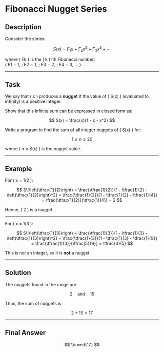 # Fibonacci Nugget Series

## Description
Consider the series:

$$
S(x) = F_1x + F_2x^2 + F_3x^3 + \cdots
$$

where \( Fk \) is the \( k \)-th Fibonacci number:  
\( F1 = 1, \; F2 = 1, \; F3 = 2, \; F4 = 3, ... \).

---

## Task
We say that \( x \) produces a **nugget** if the value of \( S(x) \) (evaluated to infinity) is a positive integer.  

Show that this infinite sum can be expressed in closed form as:

$$
S(x) = \frac{x}{1 - x - x^2}
$$

Write a program to find the sum of all integer nuggets of \( S(x) \) for:

$$
1 \leq n \leq 20
$$

where \( n = S(x) \) is the nugget value.

---

## Example

For \( x = 1/2 \):

$$
S\!\left(\tfrac{1}{2}\right) 
= \frac{\tfrac{1}{2}}{1 - \tfrac{1}{2} - \left(\tfrac{1}{2}\right)^2} 
= \frac{\tfrac{1}{2}}{1 - \tfrac{1}{2} - \tfrac{1}{4}} 
= \frac{\tfrac{1}{2}}{\tfrac{1}{4}} 
= 2
$$

Hence, \( 2 \) is a nugget.  

---

For \( x = 1/3 \):

$$
S\!\left(\tfrac{1}{3}\right) 
= \frac{\tfrac{1}{3}}{1 - \tfrac{1}{3} - \left(\tfrac{1}{3}\right)^2} 
= \frac{\tfrac{1}{3}}{1 - \tfrac{1}{3} - \tfrac{1}{9}} 
= \frac{\tfrac{1}{3}}{\tfrac{5}{9}} 
= \tfrac{3}{5}
$$

This is not an integer, so it is **not** a nugget.  

---

## Solution
The nuggets found in the range are:

$$
2 \quad \text{and} \quad 15
$$

Thus, the sum of nuggets is:

$$
2 + 15 = 17
$$

---

## Final Answer
$$
\boxed{17}
$$
